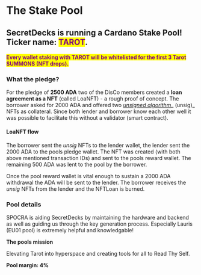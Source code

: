 # The Stake Pool

## SecretDecks is running a Cardano Stake Pool! Ticker name: <mark style="color:purple;">TAROT</mark>.

#### <mark style="color:purple;">Every wallet staking with TAROT will be whitelisted for the first 3 Tarot SUMMONS (NFT drops).</mark>

### What the pledge?

For the pledge of **2500 ADA** two of the DisCo members created a **loan agreement as a NFT** (called LoaNFT) - a rough proof of concept. The borrower asked for 2000 ADA and offered two [_unsigned algorithm_](https://www.unsigs.com)_ (unsig)_ NFTs as collateral. Since both lender and borrower know each other well it was possible to facilitate this without a validator (smart contract).&#x20;

#### LoaNFT flow

The borrower sent the _unsig_ NFTs to the lender wallet, the lender sent the 2000 ADA to the pools pledge wallet. The NFT was created (with both above mentioned transaction IDs) and sent to the pools reward wallet. The remaining 500 ADA was lent to the pool by the borrower.

Once the pool reward wallet is vital enough to sustain a 2000 ADA withdrawal the ADA will be sent to the lender. The borrower receives the _unsig_ NFTs from the lender and the NFTLoan is burned.

### Pool details

SPOCRA is aiding SecretDecks by maintaining the hardware and backend as well as guiding us through the key generation process. Especially Lauris (EU01 pool) is extremely helpful and knowledgable!

**The pools mission**

Elevating Tarot into hyperspace and creating tools for all to Read Thy Self.

**Pool margin: 4%**
